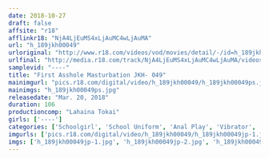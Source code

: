 ```yaml
---
date: 2018-10-27
draft: false
affsite: "r18"
afflinkr18: "NjA4LjEuMS4xLjAuMC4wLjAuMA"
url: "h_189jkh00049"
urloriginal: "http://www.r18.com/videos/vod/movies/detail/-/id=h_189jkh00049"
urlfinal: "http://media.r18.com/track/NjA4LjEuMS4xLjAuMC4wLjAuMA/videos/vod/movies/detail/-/id=h_189jkh00049"
samplevid: "----"
title: "First Asshole Masturbation JKH- 049"
mainimgurl: "pics.r18.com/digital/video/h_189jkh00049/h_189jkh00049ps.jpg"
mainimgs: "h_189jkh00049ps.jpg"
releasedate: "Mar. 20, 2018"
duration: 106
productioncomp: "Lahaina Tokai"
girls: ['----']
categories: ['Schoolgirl', 'School Uniform', 'Anal Play', 'Vibrator', 'Masturbation']
imgurls: ['pics.r18.com/digital/video/h_189jkh00049/h_189jkh00049jp-1.jpg', 'pics.r18.com/digital/video/h_189jkh00049/h_189jkh00049jp-2.jpg', 'pics.r18.com/digital/video/h_189jkh00049/h_189jkh00049jp-3.jpg', 'pics.r18.com/digital/video/h_189jkh00049/h_189jkh00049jp-4.jpg', 'pics.r18.com/digital/video/h_189jkh00049/h_189jkh00049jp-5.jpg', 'pics.r18.com/digital/video/h_189jkh00049/h_189jkh00049jp-6.jpg', 'pics.r18.com/digital/video/h_189jkh00049/h_189jkh00049jp-7.jpg', 'pics.r18.com/digital/video/h_189jkh00049/h_189jkh00049jp-8.jpg', 'pics.r18.com/digital/video/h_189jkh00049/h_189jkh00049jp-9.jpg', 'pics.r18.com/digital/video/h_189jkh00049/h_189jkh00049jp-10.jpg', 'pics.r18.com/digital/video/h_189jkh00049/h_189jkh00049jp-11.jpg', 'pics.r18.com/digital/video/h_189jkh00049/h_189jkh00049jp-12.jpg', 'pics.r18.com/digital/video/h_189jkh00049/h_189jkh00049jp-13.jpg', 'pics.r18.com/digital/video/h_189jkh00049/h_189jkh00049jp-14.jpg', 'pics.r18.com/digital/video/h_189jkh00049/h_189jkh00049jp-15.jpg', 'pics.r18.com/digital/video/h_189jkh00049/h_189jkh00049jp-16.jpg', 'pics.r18.com/digital/video/h_189jkh00049/h_189jkh00049jp-17.jpg', 'pics.r18.com/digital/video/h_189jkh00049/h_189jkh00049jp-18.jpg', 'pics.r18.com/digital/video/h_189jkh00049/h_189jkh00049jp-19.jpg', 'pics.r18.com/digital/video/h_189jkh00049/h_189jkh00049jp-20.jpg']
imgs: ['h_189jkh00049jp-1.jpg', 'h_189jkh00049jp-2.jpg', 'h_189jkh00049jp-3.jpg', 'h_189jkh00049jp-4.jpg', 'h_189jkh00049jp-5.jpg', 'h_189jkh00049jp-6.jpg', 'h_189jkh00049jp-7.jpg', 'h_189jkh00049jp-8.jpg', 'h_189jkh00049jp-9.jpg', 'h_189jkh00049jp-10.jpg', 'h_189jkh00049jp-11.jpg', 'h_189jkh00049jp-12.jpg', 'h_189jkh00049jp-13.jpg', 'h_189jkh00049jp-14.jpg', 'h_189jkh00049jp-15.jpg', 'h_189jkh00049jp-16.jpg', 'h_189jkh00049jp-17.jpg', 'h_189jkh00049jp-18.jpg', 'h_189jkh00049jp-19.jpg', 'h_189jkh00049jp-20.jpg']
---
```

